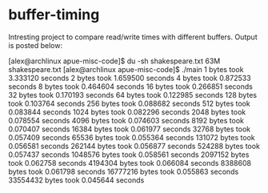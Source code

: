 # buffer-timing

Intresting project to compare read/write times with different buffers. Output is posted below:

[alex@archlinux apue-misc-code]$ du -sh shakespeare.txt 
63M	shakespeare.txt
[alex@archlinux apue-misc-code]$ ./main
1 bytes took 3.333120 seconds
2 bytes took 1.659500 seconds
4 bytes took 0.872533 seconds
8 bytes took 0.464604 seconds
16 bytes took 0.266851 seconds
32 bytes took 0.170193 seconds
64 bytes took 0.122985 seconds
128 bytes took 0.103764 seconds
256 bytes took 0.088682 seconds
512 bytes took 0.083844 seconds
1024 bytes took 0.082296 seconds
2048 bytes took 0.078554 seconds
4096 bytes took 0.074603 seconds
8192 bytes took 0.070407 seconds
16384 bytes took 0.061977 seconds
32768 bytes took 0.057409 seconds
65536 bytes took 0.055364 seconds
131072 bytes took 0.056581 seconds
262144 bytes took 0.056877 seconds
524288 bytes took 0.057437 seconds
1048576 bytes took 0.058561 seconds
2097152 bytes took 0.062758 seconds
4194304 bytes took 0.066084 seconds
8388608 bytes took 0.061798 seconds
16777216 bytes took 0.055863 seconds
33554432 bytes took 0.045644 seconds

